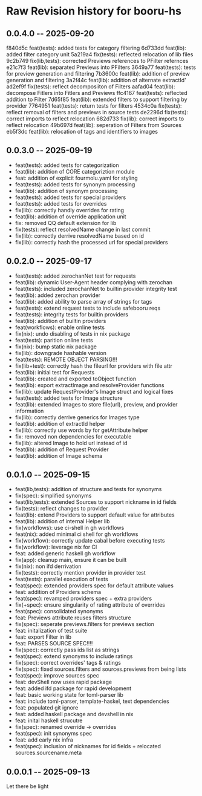 # Raw Revision history for booru-hs

## 0.0.4.0 -- 2025-09-20
f840d5c feat(tests): added tests for category filtering
6d733dd feat(lib): added filter category unit
5a219a4 fix(tests): reflected relocation of lib files
9c2b749 fix(lib,tests): corrected Previews references to PFilter refernces
e21c7f3 feat(lib): separated Previews into PFilters
3649a77 feat(tests): tests for preview generation and filtering
7b3600c feat(lib): addition of preview generation and filtering
3a2f44c feat(lib): addition of alternate extractId'
ad2ef9f fix(tests): reflect decomposiiton of Filters
aafad04 feat(lib): decompose Fitlers into Fitlers and Previews
ffc4167 feat(tests): reflected addition to Filter
7d65f85 feat(lib): extended filters to support filtering by provider
7764951 feat(tests): return tests for filters
4534c0a fix(tests): reflect removal of filters and previews in source tests
de2296d fix(tests): correct imports to reflect relocation
682d733 fix(lib): correct imports to reflect relocation
49b697d feat(lib): seperation of Filters from Sources
eb5f3dc feat(lib): relocation of tags and identifiers to images

## 0.0.3.0 -- 2025-09-19
- feat(tests): added tests for categorization
- feat(lib): addition of CORE categoriztion module
- feat: addition of explicit fourmolu.yaml for styling
- feat(tests): added tests for synonym processing
- feat(lib): addition of synonym processing
- feat(tests): added tests for special providers
- feat(tests): added tests for overrides
- fix(lib): correctly handly overrides for rating
- feat(lib): addition of override application unit
- fix: removed QQ default extension for lib
- fix(tests): reflect resolvedName change in last commit
- fix(lib): correctly derrive resolvedName based on id
- fix(lib): correctly hash the processed url for special providers

## 0.0.2.0 -- 2025-09-17

- feat(tests): added zerochanNet test for requests
- feat(lib): dynamic User-Agent header complying with zerochan
- feat(tests): included zerochanNet to builtin provider integrity test
- feat(lib): added zerochan provider
- feat(lib): added ability to parse array of strings for tags
- feat(tests): extend request tests to include safebooru reqs
- feat(tests): integrity tests for builtin providers
- feat(lib): addition of builtin providers
- feat(workflows): enable online tests
- fix(nix): undo disabling of tests in nix package
- feat(tests): parition online tests
- fix(nix): bump static nix package
- fix(lib): downgrade hashable version
- feat(tests): REMOTE OBJECT PARSING!!!
- fix(lib+test): correctly hash the fileurl for providers with file attr
- feat(lib): initial test for Requests
- feat(lib): created and exported toObject function
- feat(lib): export extractImage and resolveProvider functions
- fix(lib): update RequestProvider's Image struct and logical fixes
- feat(tests): added tests for Image structure
- feat(lib): extended Images to store file(url), preview, and provider information
- fix(lib): correctly derrive generics for Images type
- feat(lib): addition of extractId helper
- fix(lib): correctly use words by for getAttribute helper
- fix: removed non dependencies for executable
- fix(lib): altered Image to hold url instead of id
- feat(lib): addition of Request Provider
- feat(lib): addition of Image schema

## 0.0.1.0 -- 2025-09-15

- feat(lib,tests): addition of structure and tests for synonyms
- fix(spec): simplified synonyms
- feat(lib,tests): extended Sources to support nickname in id fields
- fix(tests): reflect changes to provider
- feat(lib): extend Providers to support default value for attributes
- feat(lib): addition of internal Helper lib
- fix(workflows): use ci-shell in gh workflows
- feat(nix): added minimal ci shell for gh workflows
- fix(workflow): correctly update cabal before executing tests
- fix(workflow): leverage nix for CI
- feat: added generic haskell gh workflow
- fix(app): cleanup main, ensure it can be built
- fix(nix): non ifd derrivation
- fix(tests): correctly mention provider in provider test
- feat(tests): parallel execution of tests
- feat(spec): extended providers spec for default attribute values
- feat: addition of Providers schema
- feat(spec): revamped providers spec + extra providers
- fix(+spec): ensure singularity of rating attribute of overrides
- feat(spec): consolidated synonyms
- feat: Previews attribute reuses filters structure
- fix(spec): seperate previews.filters for previews section
- feat: initalization of test suite
- feat: export Filter in lib
- feat: PARSES SOURCE SPEC!!!!
- fix(spec): correctly pass ids list as strings
- feat(spec): extend synonyms to include ratings
- fix(spec): correct overrides' tags & ratings
- fix(spec): fixed sources.filters and sources.previews from being lists
- feat(spec): improve sources spec
- feat: devShell now uses rapid package
- feat: added ifd package for rapid development
- feat: basic working state for toml-parser lib
- feat: include toml-parser, template-haskel, text dependencies
- feat: populated git ignore
- feat: added haskell package and devshell in nix
- feat: inital haskell strucutre
- fix(spec): renamed override -> overrides
- feat(spec): init synonyms spec
- feat: add early nix infra
- feat(spec): inclusion of nicknames for id fields + relocated sources.sourcename.meta

## 0.0.0.1 -- 2025-09-13

Let there be light
